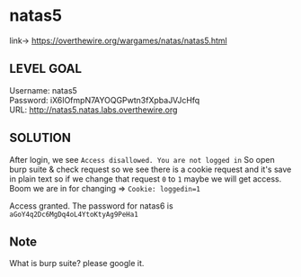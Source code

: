 # natas5

link-> https://overthewire.org/wargames/natas/natas5.html

## LEVEL GOAL

Username: natas5 <br>
Password: iX6IOfmpN7AYOQGPwtn3fXpbaJVJcHfq <br>
URL:      http://natas5.natas.labs.overthewire.org <br>
## SOLUTION

After login, we see `Access disallowed. You are not logged in`
So open burp suite & check request so we see there is a cookie request and it's save in plain text
so if we change that request `0` to `1` maybe we will get access. Boom we are in for changing => `Cookie: loggedin=1`


Access granted. The password for natas6 is `aGoY4q2Dc6MgDq4oL4YtoKtyAg9PeHa1`

## Note

What is burp suite? please google it.
